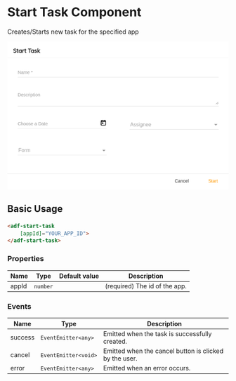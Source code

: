 # Start Task Component

Creates/Starts new task for the specified app

![adf-start-task](docassets/images/adf-start-task.png)

## Basic Usage

```html
<adf-start-task
    [appId]="YOUR_APP_ID">
</adf-start-task>
```

### Properties

| Name | Type | Default value | Description |
| ---- | ---- | ------------- | ----------- |
| appId | `number` |  | (required) The id of the app.  |

### Events

| Name | Type | Description |
| ---- | ---- | ----------- |
| success | `EventEmitter<any>` | Emitted when the task is successfully created. |
| cancel | `EventEmitter<void>` | Emitted when the cancel button is clicked by the user. |
| error | `EventEmitter<any>` | Emitted when an error occurs. |
